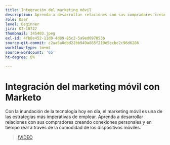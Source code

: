 ```yaml
---
title: Integración del marketing móvil
description: Aprenda a desarrollar relaciones con sus compradores creando conexiones personales y en tiempo real a través de la comodidad de los dispositivos móviles.
role: User
level: Beginner
jira: KT-10727
thumbnail: 345403.jpeg
exl-id: 4fb8e452-11d0-4d89-85c2-5a9ed097853b
source-git-commit: c2aa5a0dbd22bb949a865f219e5ecbc2c96d6286
workflow-type: tm+mt
source-wordcount: '65'
ht-degree: 0%

---
```


# Integración del marketing móvil con Marketo

Con la inundación de la tecnología hoy en día, el marketing móvil es una de las estrategias más imperativas de emplear. Aprenda a desarrollar relaciones con sus compradores creando conexiones personales y en tiempo real a través de la comodidad de los dispositivos móviles.

>[!VIDEO](https://video.tv.adobe.com/v/345403/?quality=12&learn=on)
